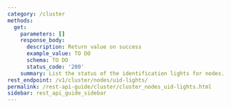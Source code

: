 ```yaml
---
category: /cluster
methods:
  get:
    parameters: []
    response_body:
      description: Return value on success
      example_value: TO DO
      schema: TO DO
      status_code: '200'
    summary: List the status of the identification lights for nodes.
rest_endpoint: /v1/cluster/nodes/uid-lights/
permalink: /rest-api-guide/cluster/cluster_nodes_uid-lights.html
sidebar: rest_api_guide_sidebar
---
```

